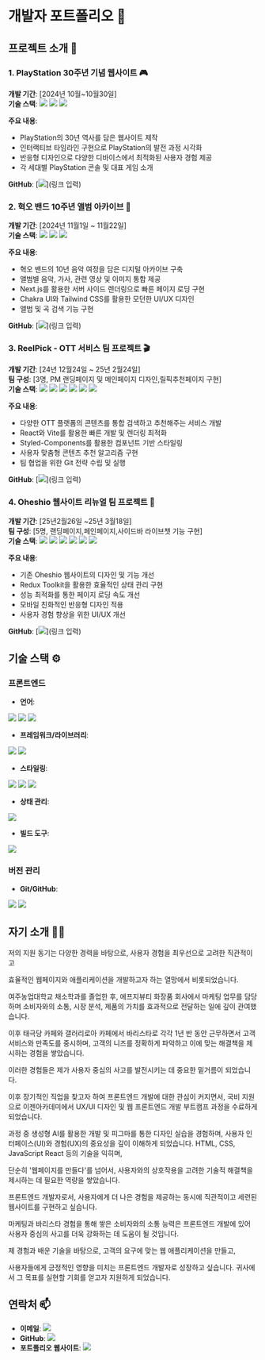 # 개발자 포트폴리오 💼

## 프로젝트 소개 🚀

### 1. PlayStation 30주년 기념 웹사이트 🎮

**개발 기간**: [2024년 10월~10월30일]  
**기술 스택**: 
<img src="https://img.shields.io/badge/HTML5-E34F26?style=flat-square&logo=html5&logoColor=white"/>
<img src="https://img.shields.io/badge/CSS3-1572B6?style=flat-square&logo=css3&logoColor=white"/>
<img src="https://img.shields.io/badge/JavaScript-F7DF1E?style=flat-square&logo=javascript&logoColor=black"/>

**주요 내용**:
- PlayStation의 30년 역사를 담은 웹사이트 제작
- 인터랙티브 타임라인 구현으로 PlayStation의 발전 과정 시각화
- 반응형 디자인으로 다양한 디바이스에서 최적화된 사용자 경험 제공
- 각 세대별 PlayStation 콘솔 및 대표 게임 소개

**GitHub**: [<img src="https://img.shields.io/badge/GitHub-181717?style=flat-square&logo=github&logoColor=white"/>](링크 입력)

### 2. 혁오 밴드 10주년 앨범 아카이브 🎵

**개발 기간**: [2024년 11월1일 ~ 11월22일]  
**기술 스택**: 
<img src="https://img.shields.io/badge/Next.js-000000?style=flat-square&logo=next.js&logoColor=white"/>
<img src="https://img.shields.io/badge/Tailwind_CSS-38B2AC?style=flat-square&logo=tailwind-css&logoColor=white"/>
<img src="https://img.shields.io/badge/Chakra_UI-319795?style=flat-square&logo=chakra-ui&logoColor=white"/>

**주요 내용**:
- 혁오 밴드의 10년 음악 여정을 담은 디지털 아카이브 구축
- 앨범별 음악, 가사, 관련 영상 및 이미지 통합 제공
- Next.js를 활용한 서버 사이드 렌더링으로 빠른 페이지 로딩 구현
- Chakra UI와 Tailwind CSS를 활용한 모던한 UI/UX 디자인
- 앨범 및 곡 검색 기능 구현

**GitHub**: [<img src="https://img.shields.io/badge/GitHub-181717?style=flat-square&logo=github&logoColor=white"/>](링크 입력)

### 3. ReelPick - OTT 서비스 팀 프로젝트 🎬

**개발 기간**: [24년 12월24일 ~ 25년 2월24일]  
**팀 구성**: [3명, PM 랜딩페이지 및 메인페이지 디자인,릴픽추천페이지 구현]  
**기술 스택**: 
<img src="https://img.shields.io/badge/HTML5-E34F26?style=flat-square&logo=html5&logoColor=white"/>
<img src="https://img.shields.io/badge/CSS3-1572B6?style=flat-square&logo=css3&logoColor=white"/>
<img src="https://img.shields.io/badge/React-61DAFB?style=flat-square&logo=react&logoColor=black"/>
<img src="https://img.shields.io/badge/Vite-646CFF?style=flat-square&logo=vite&logoColor=white"/>
<img src="https://img.shields.io/badge/JavaScript-F7DF1E?style=flat-square&logo=javascript&logoColor=black"/>
<img src="https://img.shields.io/badge/styled--components-DB7093?style=flat-square&logo=styled-components&logoColor=white"/>

**주요 내용**:
- 다양한 OTT 플랫폼의 콘텐츠를 통합 검색하고 추천해주는 서비스 개발
- React와 Vite를 활용한 빠른 개발 및 렌더링 최적화
- Styled-Components를 활용한 컴포넌트 기반 스타일링
- 사용자 맞춤형 콘텐츠 추천 알고리즘 구현
- 팀 협업을 위한 Git 전략 수립 및 실행

**GitHub**: [<img src="https://img.shields.io/badge/GitHub-181717?style=flat-square&logo=github&logoColor=white"/>](링크 입력)

### 4. Oheshio 웹사이트 리뉴얼 팀 프로젝트 🌊

**개발 기간**: [25년2월26일 ~25년 3월18일]  
**팀 구성**: [5명, 랜딩페이지,페인페이지,사이드바 라이브챗 기능 구현]  
**기술 스택**: 
<img src="https://img.shields.io/badge/React-61DAFB?style=flat-square&logo=react&logoColor=black"/>
<img src="https://img.shields.io/badge/Vite-646CFF?style=flat-square&logo=vite&logoColor=white"/>
<img src="https://img.shields.io/badge/Redux--Toolkit-764ABC?style=flat-square&logo=redux&logoColor=white"/>
<img src="https://img.shields.io/badge/styled--components-DB7093?style=flat-square&logo=styled-components&logoColor=white"/>
<img src="https://img.shields.io/badge/JavaScript-F7DF1E?style=flat-square&logo=javascript&logoColor=black"/>
<img src="https://img.shields.io/badge/Tailwind_CSS-38B2AC?style=flat-square&logo=tailwind-css&logoColor=white"/>

**주요 내용**:
- 기존 Oheshio 웹사이트의 디자인 및 기능 개선
- Redux Toolkit을 활용한 효율적인 상태 관리 구현
- 성능 최적화를 통한 페이지 로딩 속도 개선
- 모바일 친화적인 반응형 디자인 적용
- 사용자 경험 향상을 위한 UI/UX 개선

**GitHub**: [<img src="https://img.shields.io/badge/GitHub-181717?style=flat-square&logo=github&logoColor=white"/>](링크 입력)

## 기술 스택 ⚙️

### 프론트엔드
- **언어**: 
<img src="https://img.shields.io/badge/HTML5-E34F26?style=flat-square&logo=html5&logoColor=white"/>
<img src="https://img.shields.io/badge/CSS3-1572B6?style=flat-square&logo=css3&logoColor=white"/>
<img src="https://img.shields.io/badge/JavaScript-F7DF1E?style=flat-square&logo=javascript&logoColor=black"/>

- **프레임워크/라이브러리**: 
<img src="https://img.shields.io/badge/React-61DAFB?style=flat-square&logo=react&logoColor=black"/>
<img src="https://img.shields.io/badge/Next.js-000000?style=flat-square&logo=next.js&logoColor=white"/>

- **스타일링**: 
<img src="https://img.shields.io/badge/styled--components-DB7093?style=flat-square&logo=styled-components&logoColor=white"/>
<img src="https://img.shields.io/badge/Tailwind_CSS-38B2AC?style=flat-square&logo=tailwind-css&logoColor=white"/>
<img src="https://img.shields.io/badge/Chakra_UI-319795?style=flat-square&logo=chakra-ui&logoColor=white"/>

- **상태 관리**: 
<img src="https://img.shields.io/badge/Redux--Toolkit-764ABC?style=flat-square&logo=redux&logoColor=white"/>

- **빌드 도구**: 
<img src="https://img.shields.io/badge/Vite-646CFF?style=flat-square&logo=vite&logoColor=white"/>

### 버전 관리
- **Git/GitHub**: 
<img src="https://img.shields.io/badge/Git-F05032?style=flat-square&logo=git&logoColor=white"/>
<img src="https://img.shields.io/badge/GitHub-181717?style=flat-square&logo=github&logoColor=white"/>

## 자기 소개 👨‍💻

저의 지원 동기는 다양한 경력을 바탕으로, 사용자 경험을 최우선으로 고려한 직관적이고 

효율적인 웹페이지와 애플리케이션을 개발하고자 하는 열망에서 비롯되었습니다.

여주농업대학교 채소학과를 졸업한 후, 에프지뷰티 화장품 회사에서 마케팅 업무를 담당하며 소비자와의 소통, 시장 분석, 제품의 가치를 효과적으로 전달하는 일에 깊이 관여했습니다. 

이후 태극당 카페와 갤러리로아 카페에서 바리스타로 각각 1년 반 동안 근무하면서 고객 서비스와 만족도를 중시하며, 고객의 니즈를 정확하게 파악하고 이에 맞는 해결책을 제시하는 경험을 쌓았습니다. 

이러한 경험들은 제가 사용자 중심의 사고를 발전시키는 데 중요한 밑거름이 되었습니다.

이후 장기적인 직업을 찾고자 하여 프론트엔드 개발에 대한 관심이 커지면서, 국비 지원으로 이젠아카데미에서 UX/UI 디자인 및 웹 프론트엔드 개발 부트캠프 과정을 수료하게 되었습니다. 

과정 중 생성형 AI를 활용한 개발 및 피그마를 통한 디자인 실습을 경험하며, 사용자 인터페이스(UI)와 경험(UX)의 중요성을 깊이 이해하게 되었습니다. HTML, CSS, JavaScript React 등의 기술을 익히며, 

단순히 '웹페이지를 만들다'를 넘어서, 사용자와의 상호작용을 고려한 기술적 해결책을 제시하는 데 필요한 역량을 쌓았습니다.


프론트엔드 개발자로서, 사용자에게 더 나은 경험을 제공하는 동시에 직관적이고 세련된 웹사이트를 구현하고 싶습니다. 

마케팅과 바리스타 경험을 통해 쌓은 소비자와의 소통 능력은 프론트엔드 개발에 있어 사용자 중심의 사고를 더욱 강화하는 데 도움이 될 것입니다. 

제 경험과 배운 기술을 바탕으로, 고객의 요구에 맞는 웹 애플리케이션을 만들고, 

사용자들에게 긍정적인 영향을 미치는 프론트엔드 개발자로 성장하고 싶습니다. 귀사에서 그 목표를 실현할 기회를 얻고자 지원하게 되었습니다.


## 연락처 📫

- **이메일**: [<img src="https://img.shields.io/badge/Gmail-EA4335?style=flat-square&logo=gmail&logoColor=white"/>](mailto:이메일주소)
- **GitHub**: [<img src="https://img.shields.io/badge/GitHub-181717?style=flat-square&logo=github&logoColor=white"/>](깃허브주소)
- **포트폴리오 웹사이트**: [<img src="https://img.shields.io/badge/Portfolio-0A0A0A?style=flat-square&logo=dev.to&logoColor=white"/>](웹사이트주소)
